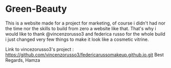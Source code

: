 # Green-Beauty 
This is a website made for a project for marketing, of course i didn't had nor the time nor the skills to build from zero a website like that. 
That's why i would like to thank @vincenzorusso3 and federica russo for the whole build i just changed very few things to make it look like a cosmetic vitrine.

Link to vincezorusso3's project : https://github.com/vincenzorusso3/federicarussomakeup.github.io.git
Best Regards,
Hamza
